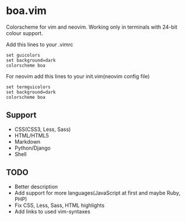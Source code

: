 # boa.vim
Colorscheme for vim and neovim.
Working only in terminals with 24-bit colour support.

Add this lines to your .vimrc
```
set guicolors
set background=dark
colorscheme boa
```

For neovim add this lines to your init.vim(neovim config file)
```
set termguicolors
set background=dark
colorscheme boa
```

Support
-------

- CSS(CSS3, Less, Sass)
- HTML/HTML5
- Markdown
- Python/Django
- Shell

TODO
----

- Better description
- Add support for more languages(JavaScript at first and maybe Ruby, PHP)
- Fix CSS, Less, Sass, HTML highlights
- Add links to used vim-syntaxes
